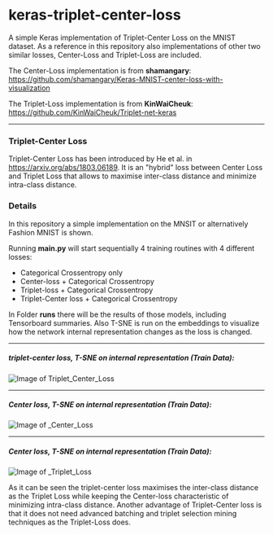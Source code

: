 # keras-triplet-center-loss
A simple Keras implementation of Triplet-Center Loss on the MNIST dataset. 
As a reference in this repository also implementations of other two similar losses, 
Center-Loss and Triplet-Loss are included. 

The Center-Loss implementation is from **shamangary**: https://github.com/shamangary/Keras-MNIST-center-loss-with-visualization
 
The Triplet-Loss implementation is from  **KinWaiCheuk**: https://github.com/KinWaiCheuk/Triplet-net-keras

------
### Triplet-Center Loss

Triplet-Center Loss has been introduced by He et al. in https://arxiv.org/abs/1803.06189. 
It is an "hybrid" loss between Center Loss and Triplet Loss that allows to maximise inter-class distance and 
minimize intra-class distance.


### Details 
In this repository a simple implementation on the MNSIT or alternatively Fashion MNIST is 
shown. 

Running **main.py** will start sequentially 4 training routines with 4 different losses:

* Categorical Crossentropy only 
* Center-loss + Categorical Crossentropy 
* Triplet-loss + Categorical Crossentropy 
* Triplet-Center loss + Categorical Crossentropy 

In Folder **runs** there will be the results of those models, including Tensorboard summaries. 
Also T-SNE is run on the embeddings to visualize how the network internal representation changes as the loss is changed.

----

##### triplet-center loss, T-SNE on internal representation (Train Data):

![Image of Triplet_Center_Loss](https://github.com/popcornell/keras-triplet-center-loss/blob/master/runs/triplet_center_loss/Samples%20from%20Train%20Data%2C%20triplet_center_loss.png)

---

##### Center loss, T-SNE on internal representation (Train Data):

![Image of _Center_Loss](https://github.com/popcornell/keras-triplet-center-loss/blob/master/runs/center_loss/Samples%20from%20Train%20Data%2C%20center_loss.png)

----

##### Center loss, T-SNE on internal representation (Train Data):

![Image of _Triplet_Loss](https://github.com/popcornell/keras-triplet-center-loss/blob/master/runs/triplet_loss/Samples%20from%20Train%20Data%2C%20triplet_loss.png)

As it can be seen the triplet-center loss maximises the inter-class distance as the Triplet Loss while keeping the Center-loss characteristic of minimizing intra-class distance. 
Another advantage of Triplet-Center loss is that it does not need advanced batching and triplet selection mining techniques as the Triplet-Loss does. 